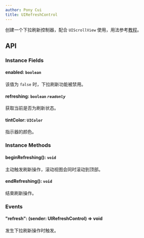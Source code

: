 ```yaml
---
author: Pony Cui
title: UIRefreshControl
---
```


创建一个下拉刷新控制器，配合 ```UIScrollView``` 使用，用法参考[教程](./guide-scroller.md)。

## API

### Instance Fields

#### enabled: `boolean`
该值为 `false` 时，下拉刷新功能被禁用。

#### refreshing: `boolean` *`readonly`*
获取当前是否为刷新状态。

#### tintColor: `UIColor`
指示器的颜色。

### Instance Methods

#### beginRefreshing(): `void`
主动触发刷新操作，滚动视图会同时滚动到顶部。

#### endRefreshing(): `void`
结束刷新操作。

### Events

#### "refresh": (sender: UIRefreshControl) => void
发生下拉刷新操作时触发。




